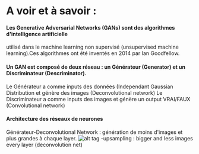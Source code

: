 # A voir et à savoir :

#### Les Generative Adversarial Networks (GANs) sont des algorithmes d'intelligence artificielle 
utilisé dans le machine learning non supervisé (unsupervised machine learning).Ces algorithmes ont été inventés en 2014 par Ian Goodfellow. 

#### Un GAN est composé de deux réseau : un Générateur (Generator) et un Discriminateur (Descriminator). 
Le Générateur a comme inputs des données (Independant Gaussian Distribution et génère des images (Deconvolutional network)
Le Discriminateur a comme inputs des images et génère un output VRAI/FAUX (Convolutional network)


#### Architecture des réseaux de neurones 
Générateur-Deconvolutional Network : génération de moins d'images et plus grandes à chaque layer. 
![alt tag](https://cdn-images-1.medium.com/max/1600/1*WIhhgBzDQJFcj7CqPvzPdQ.png)
-upsampling : bigger and less images every layer (deconvolution net)
